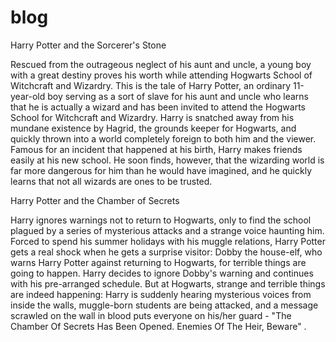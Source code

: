 # blog

Harry Potter and the Sorcerer's Stone

Rescued from the outrageous neglect of his aunt and uncle, a young boy with a great destiny proves his worth while attending Hogwarts School of Witchcraft and Wizardry. This is the tale of Harry Potter, an ordinary 11-year-old boy serving as a sort of slave for his aunt and uncle who learns that he is actually a wizard and has been invited to attend the Hogwarts School for Witchcraft and Wizardry. Harry is snatched away from his mundane existence by Hagrid, the grounds keeper for Hogwarts, and quickly thrown into a world completely foreign to both him and the viewer. Famous for an incident that happened at his birth, Harry makes friends easily at his new school. He soon finds, however, that the wizarding world is far more dangerous for him than he would have imagined, and he quickly learns that not all wizards are ones to be trusted.


Harry Potter and the Chamber of Secrets

Harry ignores warnings not to return to Hogwarts, only to find the school plagued by a series of mysterious attacks and a strange voice haunting him. Forced to spend his summer holidays with his muggle relations, Harry Potter gets a real shock when he gets a surprise visitor: Dobby the house-elf, who warns Harry Potter against returning to Hogwarts, for terrible things are going to happen. Harry decides to ignore Dobby's warning and continues with his pre-arranged schedule. But at Hogwarts, strange and terrible things are indeed happening: Harry is suddenly hearing mysterious voices from inside the walls, muggle-born students are being attacked, and a message scrawled on the wall in blood puts everyone on his/her guard - "The Chamber Of Secrets Has Been Opened. Enemies Of The Heir, Beware" .